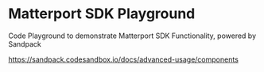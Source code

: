 # Matterport SDK Playground

Code Playground to demonstrate Matterport SDK Functionality, powered by Sandpack

https://sandpack.codesandbox.io/docs/advanced-usage/components
